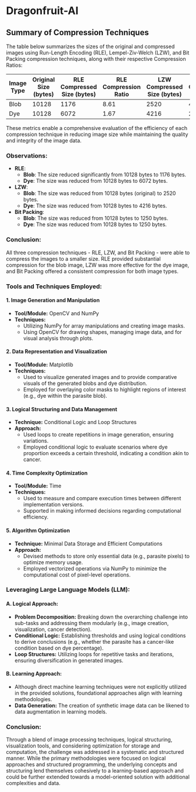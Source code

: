 # Dragonfruit-AI

## Summary of Compression Techniques

The table below summarizes the sizes of the original and compressed images using Run-Length Encoding (RLE), Lempel-Ziv-Welch (LZW), and Bit Packing compression techniques, along with their respective Compression Ratios:

| Image Type | Original Size (bytes) | RLE Compressed Size (bytes) | RLE Compression Ratio | LZW Compressed Size (bytes) | LZW Compression Ratio | Bit Packing Compressed Size (bytes) | Bit Packing Compression Ratio |
|------------|-----------------------|-----------------------------|----------------------|-----------------------------|----------------------|-------------------------------------|-------------------------------|
| Blob       | 10128                 | 1176                        | 8.61                 | 2520                        | 4.02                 | 1250                                | 8.10                          |
| Dye        | 10128                 | 6072                        | 1.67                 | 4216                        | 2.40                 | 1250                                | 8.10                          |

These metrics enable a comprehensive evaluation of the efficiency of each compression technique in reducing image size while maintaining the quality and integrity of the image data.


### Observations:

- **RLE**: 
  - **Blob**: The size reduced significantly from 10128 bytes to 1176 bytes.
  - **Dye**: The size was reduced from 10128 bytes to 6072 bytes.
- **LZW**:
  - **Blob**: The size was reduced from 10128 bytes (original) to 2520 bytes.
  - **Dye**: The size was reduced from 10128 bytes to 4216 bytes.
- **Bit Packing**:
  - **Blob**: The size was reduced from 10128 bytes to 1250 bytes.
  - **Dye**: The size was reduced from 10128 bytes to 1250 bytes.

### Conclusion:

All three compression techniques - RLE, LZW, and Bit Packing - were able to compress the images to a smaller size. RLE provided substantial compression for the blob image, LZW was more effective for the dye image, and Bit Packing offered a consistent compression for both image types. 


### Tools and Techniques Employed:

#### 1. **Image Generation and Manipulation**
   - **Tool/Module:** OpenCV and NumPy
   - **Techniques:**
     - Utilizing NumPy for array manipulations and creating image masks.
     - Using OpenCV for drawing shapes, managing image data, and for visual analysis through plots.

#### 2. **Data Representation and Visualization**
   - **Tool/Module:** Matplotlib
   - **Techniques:**
     - Used to visualize generated images and to provide comparative visuals of the generated blobs and dye distribution.
     - Employed for overlaying color masks to highlight regions of interest (e.g., dye within the parasite blob).

#### 3. **Logical Structuring and Data Management**
   - **Technique:** Conditional Logic and Loop Structures
   - **Approach:**
     - Used loops to create repetitions in image generation, ensuring variations.
     - Employed conditional logic to evaluate scenarios where dye proportion exceeds a certain threshold, indicating a condition akin to cancer.

#### 4. **Time Complexity Optimization**
   - **Tool/Module:** Time
   - **Techniques:**
     - Used to measure and compare execution times between different implementation versions.
     - Supported in making informed decisions regarding computational efficiency.

#### 5. **Algorithm Optimization**
   - **Technique:** Minimal Data Storage and Efficient Computations
   - **Approach:**
     - Devised methods to store only essential data (e.g., parasite pixels) to optimize memory usage.
     - Employed vectorized operations via NumPy to minimize the computational cost of pixel-level operations.



### Leveraging Large Language Models (LLM):

#### A. **Logical Approach:**
   - **Problem Decomposition:** Breaking down the overarching challenge into sub-tasks and addressing them modularly (e.g., image creation, visualization, cancer detection).
   - **Conditional Logic:** Establishing thresholds and using logical conditions to derive conclusions (e.g., whether the parasite has a cancer-like condition based on dye percentage).
   - **Loop Structures:** Utilizing loops for repetitive tasks and iterations, ensuring diversification in generated images.
   
#### B. **Learning Approach:**
   - Although direct machine learning techniques were not explicitly utilized in the provided solutions, foundational approaches align with learning methodologies.
   - **Data Generation:** The creation of synthetic image data can be likened to data augmentation in learning models.

   
### Conclusion:

Through a blend of image processing techniques, logical structuring, visualization tools, and considering optimization for storage and computation, the challenge was addressed in a systematic and structured manner. While the primary methodologies were focused on logical approaches and structured programming, the underlying concepts and structuring lend themselves cohesively to a learning-based approach and could be further extended towards a model-oriented solution with additional complexities and data.
